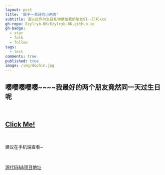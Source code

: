 ```yaml
---
layout: post
title: '属于一首诗的小网页'
subtitle: 谨以此作为生日礼物献给我的挚友们--ZJ和xxx
gh-repo: Ezylryb-BK/Ezylryb-BK.github.io
gh-badge:
  - star
  - folk
  - follow
tags:
  - test
comments: true
published: true
image: /img/dophin.jpg
---
```

## 嘤嘤嘤嘤嘤~~~~我最好的两个朋友竟然同一天过生日呢

<br>

## [Click Me!](https://ezylryb-bk.github.io/Gift/)

<br>

建议在手机端查看~

<br>

[源代码&&项目地址](https://github.com/Ezylryb-BK/Gift)